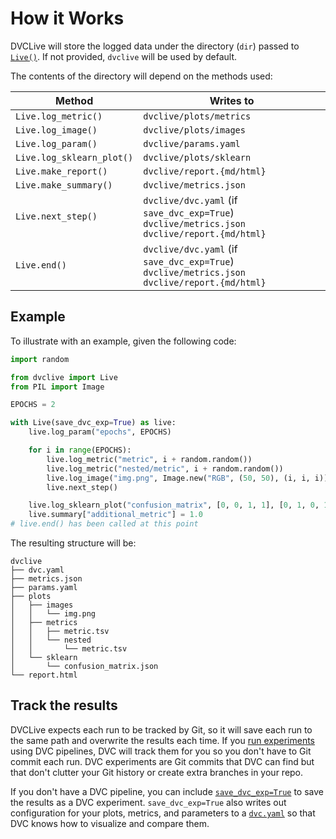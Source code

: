 # How it Works

DVCLive will store the logged data under the directory (`dir`) passed to
[`Live()`](/doc/dvclive/api-reference/live). If not provided, `dvclive` will be
used by default.

The contents of the directory will depend on the methods used:

| Method                    | Writes to                                                                                           |
| ------------------------- | --------------------------------------------------------------------------------------------------- |
| `Live.log_metric()`       | `dvclive/plots/metrics`                                                                             |
| `Live.log_image()`        | `dvclive/plots/images`                                                                              |
| `Live.log_param()`        | `dvclive/params.yaml`                                                                               |
| `Live.log_sklearn_plot()` | `dvclive/plots/sklearn`                                                                             |
| `Live.make_report()`      | `dvclive/report.{md/html}`                                                                          |
| `Live.make_summary()`     | `dvclive/metrics.json`                                                                              |
| `Live.next_step()`        | `dvclive/dvc.yaml` (if `save_dvc_exp=True`)<br>`dvclive/metrics.json`<br>`dvclive/report.{md/html}` |
| `Live.end()`              | `dvclive/dvc.yaml` (if `save_dvc_exp=True`)<br>`dvclive/metrics.json`<br>`dvclive/report.{md/html}` |

## Example

To illustrate with an example, given the following code:

```python
import random

from dvclive import Live
from PIL import Image

EPOCHS = 2

with Live(save_dvc_exp=True) as live:
    live.log_param("epochs", EPOCHS)

    for i in range(EPOCHS):
        live.log_metric("metric", i + random.random())
        live.log_metric("nested/metric", i + random.random())
        live.log_image("img.png", Image.new("RGB", (50, 50), (i, i, i)))
        live.next_step()

    live.log_sklearn_plot("confusion_matrix", [0, 0, 1, 1], [0, 1, 0, 1])
    live.summary["additional_metric"] = 1.0
# live.end() has been called at this point
```

The resulting structure will be:

```
dvclive
├── dvc.yaml
├── metrics.json
├── params.yaml
├── plots
│   ├── images
│   │   └── img.png
│   ├── metrics
│   │   ├── metric.tsv
│   │   └── nested
│   │       └── metric.tsv
│   └── sklearn
│       └── confusion_matrix.json
└── report.html
```

## Track the results

DVCLive expects each run to be tracked by Git, so it will save each run to the
same path and overwrite the results each time. If you
[run experiments](/doc/user-guide/experiment-management/running-experiments)
using DVC <abbr>pipelines</abbr>, DVC will track them for you so you don't have
to Git commit each run. <abbr>DVC experiments</abbr> are Git commits that DVC
can find but that don't clutter your Git history or create extra branches in
your repo.

If you don't have a DVC pipeline, you can include
[`save_dvc_exp=True`](/doc/dvclive/api-reference/live/index#parameters) to save
the results as a DVC experiment. `save_dvc_exp=True` also writes out
configuration for your plots, metrics, and parameters to a
[`dvc.yaml`](/doc/user-guide/project-structure/dvcyaml-files) so that DVC knows
how to visualize and compare them.
